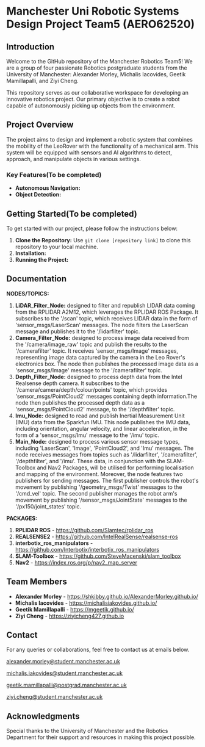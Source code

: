 # Manchester Uni Robotic Systems Design Project Team5 (AERO62520)

## Introduction

Welcome to the GitHub repository of the Manchester Robotics Team5! We are a group of four passionate Robotics postgraduate students from the University of Manchester: Alexander Morley, Michalis Iacovides, Geetik Mamillapalli, and Ziyi Cheng.

This repository serves as our collaborative workspace for developing an innovative robotics project. Our primary objective is to create a robot capable of autonomously picking up objects from the environment.

## Project Overview

The project aims to design and implement a robotic system that combines the mobility of the LeoRover with the functionality of a mechanical arm. This system will be equipped with sensors and AI algorithms to detect, approach, and manipulate objects in various settings.

### Key Features(To be completed)

- **Autonomous Navigation:** 
- **Object Detection:**

## Getting Started(To be completed)

To get started with our project, please follow the instructions below:

1. **Clone the Repository:** Use `git clone [repository link]` to clone this repository to your local machine.
2. **Installation:** 
3. **Running the Project:**

## Documentation

**NODES/TOPICS:**

1. **LiDAR_Filter_Node:** designed to filter and republish LIDAR data coming from the
RPLIDAR A2M12, which leverages the RPLIDAR ROS Package. It subscribes to the '/scan' topic, which
receives LIDAR data in the form of 'sensor_msgs/LaserScan' messages. The node filters the LaserScan
message and publishes it to the '/lidarfilter' topic.
2. **Camera_Filter_Node:** designed to process image data received from the '/camera/image_raw'
topic and publish the results to the '/camerafilter' topic. It receives 'sensor_msgs/Image' messages, representing image data captured by the camera in the Leo Rover's electronics box. The node then publishes
the processed image data as a 'sensor_msgs/Image' message to the '/camerafilter' topic.
3. **Depth_Filter_Node:** designed to process depth data from the Intel Realsense depth camera.
It subscribes to the '/camera/camera/depth/colour/points' topic, which provides 'sensor_msgs/PointCloud2'
messages containing depth information.The node then publishes the processed depth data as a 'sensor_msgs/PointCloud2'
message, to the '/depthfilter' topic.
4. **Imu_Node:** designed to read and publish Inertial Measurement Unit (IMU) data from
the Sparkfun IMU. This node publishes the IMU data, including orientation, angular velocity, and linear
acceleration, in the form of a 'sensor_msgs/Imu' message to the '/imu' topic.
5. **Main_Node:** designed to process various sensor message types, including 'LaserScan',
'Image', 'PointCloud2', and 'Imu' messages. The node receives messages from topics such as '/lidarfilter',
'/camerafilter', '/depthfilter', and '/imu'. These data, in conjunction with the SLAM-Toolbox and Nav2
Packages, will be utilised for performing localisation and mapping of the environment.
Moreover, the node features two publishers for sending messages. The first publisher controls the
robot's movement by publishing '/geometry_msgs/Twist' messages to the '/cmd_vel' topic. The second
publisher manages the robot arm's movement by publishing '/sensor_msgs/JointState' messages to the
'/px150/joint_states' topic.

**PACKAGES:**

1. **RPLIDAR ROS** - <https://github.com/Slamtec/rplidar_ros>
2. **REALSENSE2** - <https://github.com/IntelRealSense/realsense-ros>
3. **interbotix_ros_manipulators** - <https://github.com/Interbotix/interbotix_ros_manipulators>
4. **SLAM-Toolbox** - <https://github.com/SteveMacenski/slam_toolbox>
5. **Nav2** - <https://index.ros.org/p/nav2_map_server>

## Team Members

- **Alexander Morley** - <https://shkibby.github.io/AlexanderMorley.github.io/>
- **Michalis Iacovides** - <https://michalisiakovides.github.io/>
- **Geetik Mamillapalli** - <https://mgeetik.github.io/>
- **Ziyi Cheng** - <https://ziyicheng427.github.io>

## Contact

For any queries or collaborations, feel free to contact us at emails below.

<alexander.morley@student.manchester.ac.uk>

<michalis.iakovides@student.manchester.ac.uk>

<geetik.mamillapalli@postgrad.manchester.ac.uk>

<ziyi.cheng@student.manchester.ac.uk>

## Acknowledgments

Special thanks to the University of Manchester and the Robotics Department for their support and resources in making this project possible.
